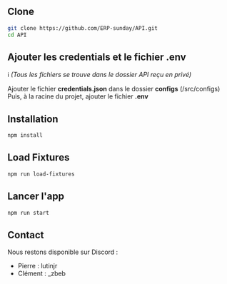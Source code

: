 ## Clone

```bash
git clone https://github.com/ERP-sunday/API.git
cd API
```

## Ajouter les credentials et le fichier .env

:information_source: *(Tous les fichiers se trouve dans le dossier API reçu en privé)*

Ajouter le fichier **credentials.json** dans le dossier **configs** (/src/configs) <br />
Puis, à la racine du projet, ajouter le fichier **.env**

## Installation

```bash
npm install
```

## Load Fixtures

```bash
npm run load-fixtures
```

## Lancer l'app

```bash
npm run start
```

## Contact

Nous restons disponible sur Discord :
- Pierre : lutinjr
- Clément : _zbeb
